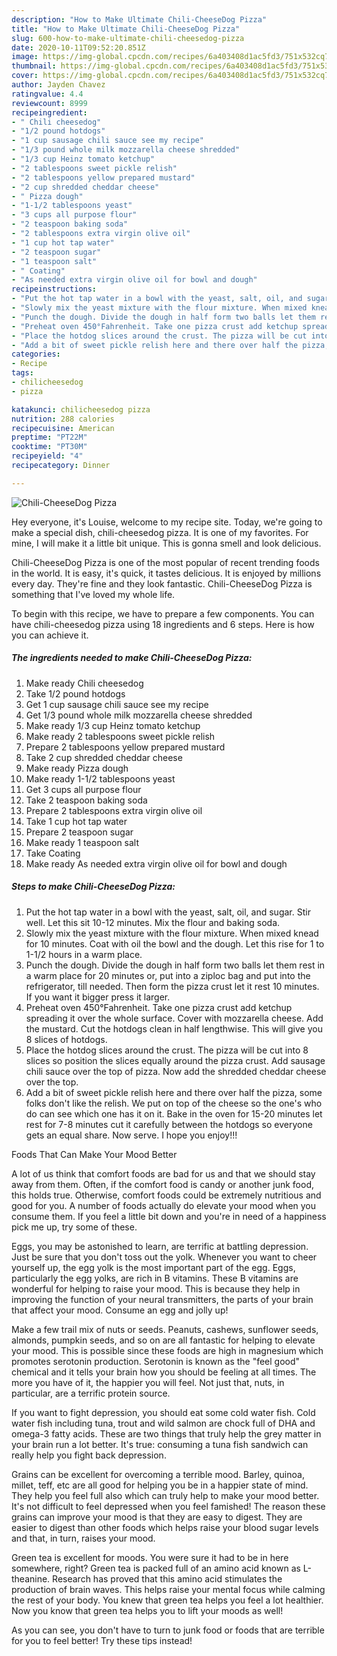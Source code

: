 ```yaml
---
description: "How to Make Ultimate Chili-CheeseDog Pizza"
title: "How to Make Ultimate Chili-CheeseDog Pizza"
slug: 600-how-to-make-ultimate-chili-cheesedog-pizza
date: 2020-10-11T09:52:20.851Z
image: https://img-global.cpcdn.com/recipes/6a403408d1ac5fd3/751x532cq70/chili-cheesedog-pizza-recipe-main-photo.jpg
thumbnail: https://img-global.cpcdn.com/recipes/6a403408d1ac5fd3/751x532cq70/chili-cheesedog-pizza-recipe-main-photo.jpg
cover: https://img-global.cpcdn.com/recipes/6a403408d1ac5fd3/751x532cq70/chili-cheesedog-pizza-recipe-main-photo.jpg
author: Jayden Chavez
ratingvalue: 4.4
reviewcount: 8999
recipeingredient:
- " Chili cheesedog"
- "1/2 pound hotdogs"
- "1 cup sausage chili sauce see my recipe"
- "1/3 pound whole milk mozzarella cheese shredded"
- "1/3 cup Heinz tomato ketchup"
- "2 tablespoons sweet pickle relish"
- "2 tablespoons yellow prepared mustard"
- "2 cup shredded cheddar cheese"
- " Pizza dough"
- "1-1/2 tablespoons yeast"
- "3 cups all purpose flour"
- "2 teaspoon baking soda"
- "2 tablespoons extra virgin olive oil"
- "1 cup hot tap water"
- "2 teaspoon sugar"
- "1 teaspoon salt"
- " Coating"
- "As needed extra virgin olive oil for bowl and dough"
recipeinstructions:
- "Put the hot tap water in a bowl with the yeast, salt, oil, and sugar. Stir well. Let this sit 10-12 minutes. Mix the flour and baking soda."
- "Slowly mix the yeast mixture with the flour mixture. When mixed knead for 10 minutes. Coat with oil the bowl and the dough. Let this rise for 1 to 1-1/2 hours in a warm place."
- "Punch the dough. Divide the dough in half form two balls let them rest in a warm place for 20 minutes or, put into a ziploc bag and put into the refrigerator, till needed. Then form the pizza crust let it rest 10 minutes. If you want it bigger press it larger."
- "Preheat oven 450°Fahrenheit. Take one pizza crust add ketchup spreading it over the whole surface. Cover with mozzarella cheese. Add the mustard. Cut the hotdogs clean in half lengthwise. This will give you 8 slices of hotdogs."
- "Place the hotdog slices around the crust. The pizza will be cut into 8 slices so position the slices equally around the pizza crust. Add sausage chili sauce over the top of pizza. Now add the shredded cheddar cheese over the top."
- "Add a bit of sweet pickle relish here and there over half the pizza, some folks don&#39;t like the relish. We put on top of the cheese so the one&#39;s who do can see which one has it on it. Bake in the oven for 15-20 minutes let rest for 7-8 minutes cut it carefully between the hotdogs so everyone gets an equal share. Now serve. I hope you enjoy!!!"
categories:
- Recipe
tags:
- chilicheesedog
- pizza

katakunci: chilicheesedog pizza 
nutrition: 288 calories
recipecuisine: American
preptime: "PT22M"
cooktime: "PT30M"
recipeyield: "4"
recipecategory: Dinner

---
```



![Chili-CheeseDog Pizza](https://img-global.cpcdn.com/recipes/6a403408d1ac5fd3/751x532cq70/chili-cheesedog-pizza-recipe-main-photo.jpg)

Hey everyone, it's Louise, welcome to my recipe site. Today, we're going to make a special dish, chili-cheesedog pizza. It is one of my favorites. For mine, I will make it a little bit unique. This is gonna smell and look delicious.



Chili-CheeseDog Pizza is one of the most popular of recent trending foods in the world. It is easy, it's quick, it tastes delicious. It is enjoyed by millions every day. They're fine and they look fantastic. Chili-CheeseDog Pizza is something that I've loved my whole life.


To begin with this recipe, we have to prepare a few components. You can have chili-cheesedog pizza using 18 ingredients and 6 steps. Here is how you can achieve it.

<!--inarticleads1-->

##### The ingredients needed to make Chili-CheeseDog Pizza:

1. Make ready  Chili cheesedog
1. Take 1/2 pound hotdogs
1. Get 1 cup sausage chili sauce see my recipe
1. Get 1/3 pound whole milk mozzarella cheese shredded
1. Make ready 1/3 cup Heinz tomato ketchup
1. Make ready 2 tablespoons sweet pickle relish
1. Prepare 2 tablespoons yellow prepared mustard
1. Take 2 cup shredded cheddar cheese
1. Make ready  Pizza dough
1. Make ready 1-1/2 tablespoons yeast
1. Get 3 cups all purpose flour
1. Take 2 teaspoon baking soda
1. Prepare 2 tablespoons extra virgin olive oil
1. Take 1 cup hot tap water
1. Prepare 2 teaspoon sugar
1. Make ready 1 teaspoon salt
1. Take  Coating
1. Make ready As needed extra virgin olive oil for bowl and dough




<!--inarticleads2-->

##### Steps to make Chili-CheeseDog Pizza:

1. Put the hot tap water in a bowl with the yeast, salt, oil, and sugar. Stir well. Let this sit 10-12 minutes. Mix the flour and baking soda.
1. Slowly mix the yeast mixture with the flour mixture. When mixed knead for 10 minutes. Coat with oil the bowl and the dough. Let this rise for 1 to 1-1/2 hours in a warm place.
1. Punch the dough. Divide the dough in half form two balls let them rest in a warm place for 20 minutes or, put into a ziploc bag and put into the refrigerator, till needed. Then form the pizza crust let it rest 10 minutes. If you want it bigger press it larger.
1. Preheat oven 450°Fahrenheit. Take one pizza crust add ketchup spreading it over the whole surface. Cover with mozzarella cheese. Add the mustard. Cut the hotdogs clean in half lengthwise. This will give you 8 slices of hotdogs.
1. Place the hotdog slices around the crust. The pizza will be cut into 8 slices so position the slices equally around the pizza crust. Add sausage chili sauce over the top of pizza. Now add the shredded cheddar cheese over the top.
1. Add a bit of sweet pickle relish here and there over half the pizza, some folks don&#39;t like the relish. We put on top of the cheese so the one&#39;s who do can see which one has it on it. Bake in the oven for 15-20 minutes let rest for 7-8 minutes cut it carefully between the hotdogs so everyone gets an equal share. Now serve. I hope you enjoy!!!




Foods That Can Make Your Mood Better


A lot of us think that comfort foods are bad for us and that we should stay away from them. Often, if the comfort food is candy or another junk food, this holds true. Otherwise, comfort foods could be extremely nutritious and good for you. A number of foods actually do elevate your mood when you consume them. If you feel a little bit down and you're in need of a happiness pick me up, try some of these.

Eggs, you may be astonished to learn, are terrific at battling depression. Just be sure that you don't toss out the yolk. Whenever you want to cheer yourself up, the egg yolk is the most important part of the egg. Eggs, particularly the egg yolks, are rich in B vitamins. These B vitamins are wonderful for helping to raise your mood. This is because they help in improving the function of your neural transmitters, the parts of your brain that affect your mood. Consume an egg and jolly up!

Make a few trail mix of nuts or seeds. Peanuts, cashews, sunflower seeds, almonds, pumpkin seeds, and so on are all fantastic for helping to elevate your mood. This is possible since these foods are high in magnesium which promotes serotonin production. Serotonin is known as the "feel good" chemical and it tells your brain how you should be feeling at all times. The more you have of it, the happier you will feel. Not just that, nuts, in particular, are a terrific protein source.

If you want to fight depression, you should eat some cold water fish. Cold water fish including tuna, trout and wild salmon are chock full of DHA and omega-3 fatty acids. These are two things that truly help the grey matter in your brain run a lot better. It's true: consuming a tuna fish sandwich can really help you fight back depression. 

Grains can be excellent for overcoming a terrible mood. Barley, quinoa, millet, teff, etc are all good for helping you be in a happier state of mind. They help you feel full also which can truly help to make your mood better. It's not difficult to feel depressed when you feel famished! The reason these grains can improve your mood is that they are easy to digest. They are easier to digest than other foods which helps raise your blood sugar levels and that, in turn, raises your mood.

Green tea is excellent for moods. You were sure it had to be in here somewhere, right? Green tea is packed full of an amino acid known as L-theanine. Research has proved that this amino acid stimulates the production of brain waves. This helps raise your mental focus while calming the rest of your body. You knew that green tea helps you feel a lot healthier. Now you know that green tea helps you to lift your moods as well!

As you can see, you don't have to turn to junk food or foods that are terrible for you to feel better! Try  these tips  instead!

